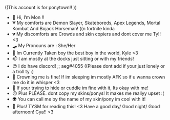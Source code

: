 ((This account is for ponytown!! ))
- 🐸 Hi, I’m Mon !!
- 💗 My comforts are Demon Slayer, Skateboreds, Apex Legends, Mortal Kombat And Bojack Horseman! ((n fortnite kinda
- 💔 My discomforts are Crowds and skin copiers and dont cover me Ty!! <3
- 🛹 My Pronouns are : She/Her 
- 💞️ Im Currently Taken boy the best boy in the world, Kyle <3
- 📫 I am mostly at the docks just sitting or with my friends! 
- 😍 I do have discord! ;; aeg#4055 ((Please dont add if your just lonely or a troll ty :)
- 🎉 Crowning me is fine! If im sleeping im mostly AFK so if u wanna crown me do it in whisper <3
- 🌈 If your trying to hide or cuddle im fine with it, Its okay with me!
- 😥 Plus PLEASE. dont copy my skins/ponys! It makes me reallyy upset :(
- 👽 You can call me by the name of my skin/pony im cool with it!
- 🤗 Plus! TYSM for reading this! <3 Have a good day/ Good night/ Good afternoon! Cya!! <3
